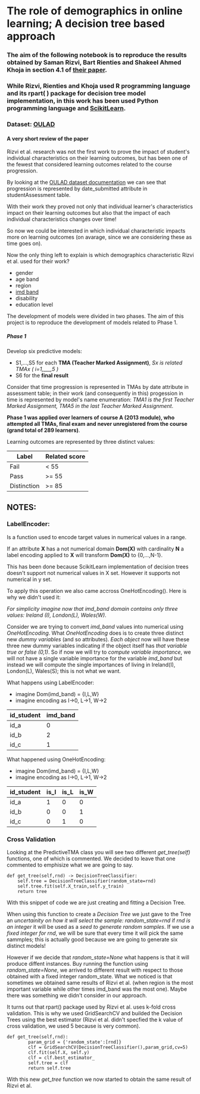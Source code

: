 # The role of demographics in online learning; A decision tree based approach

### The aim of the following notebook is to reproduce the results obtained by Saman Rizvi, Bart Rienties and Shakeel Ahmed Khoja in section 4.1 of [their paper](https://www.sciencedirect.com/science/article/abs/pii/S0360131519300818?via%3Dihub).

### While Rizvi, Rienties and Khoja used R programming language and its rpart( ) package for decision tree model implementation, in this work has been used Python programming language and [ScikitLearn](https://scikit-learn.org/stable/).

### Dataset: [OULAD](https://analyse.kmi.open.ac.uk/open_dataset)

#### A very short review of the paper

Rizvi et al. research was not the first work to prove the impact of student's individual characteristics on their learning outcomes, but has been one of the fewest that considered learning outcomes related to the course progression. 

By looking at the [OULAD dataset documentation](https://analyse.kmi.open.ac.uk/open_dataset#description) we can see that progression is represented by date_submitted attribute in studentAssessment table.

With their work they proved not only that individual learner's characteristics impact on their learning outcomes but also that the impact of each individual characteristics changes over time! 

So now we could be interested in which individual characteristic impacts more on learning outcomes (on avarage, since we are considering these as time goes on).

Now the only thing left to explain is which demographics characteristic Rizvi et al. used for their work?
- gender
- age band
- region
- [imd band](https://en.wikipedia.org/wiki/Multiple_deprivation_index)
- disability
- education level

The development of models were divided in two phases. The aim of this project is to reproduce the development of models related to Phase 1.
##### Phase 1
Develop six predictive models:
- S1,...,S5 for each **TMA (Teacher Marked Assignment)**, *Sx is related TMAx ( i=1,___,5 )* 
- S6 for the **final result**

Consider that time progression is represented in TMAs by date attribute in assessment table; in their work (and consequently in this) progession in time is represented by model's name enumeration:
*TMA1 is the first Teacher Marked Assignment, TMA5 in the last Teacher Marked Assignment*.

**Phase 1 was applied over learners of course A (2013 module), who attempted all TMAs, final exam and never unregistered from the course (grand total of 289 learners)**.

Learning outcomes are represented by three distinct values:

| Label       | Related score |
| ----------- | -----------   |
| Fail        | < 55          |
| Pass        | >= 55         |
| Distinction | >= 85         |

## NOTES:
### LabelEncoder:
Is a function used to encode target values in numerical values in a range.

If an attribute **X** has a not numerical domain **Dom(X)** with cardinality **N** a label encoding applied to **X** will transform **Dom(X)** to {0,...,N-1}.

This has been done because ScikitLearn implementation of decision trees doesn't support not numerical values in X set. However it supports not numerical in y set.

To apply this operation we also came accross OneHotEncoding(). Here is why we didn't used it:

*For simplicity imagine now that imd_band domain contains only three values: Ireland (I), London(L), Wales(W)*.

Consider we are trying to convert *imd_band* values into numerical using *OneHotEncoding*. 
What *OneHotEncoding* does is to create three distinct new *dummy variables* (and so attributes). *Each object* now will have these three new dummy variables indicating if the object itself has *that variable true or false (0,1)*. So if now we will try to *compute variable importance*, we will not have a single variable importance for the variable *imd_band* but instead we will compute the single importances of living in Ireland(I), London(L), Wales(S); this is not what we want.

What happens using LabelEncoder: 
   - imagine Dom(imd_band) = {I,L,W}
   - imagine encoding as I->0, L->1, W->2
    
| id_student  | imd_band      |
| ----------- | -----------   |
| id_a        | 0             |
| id_b        | 2             |
| id_c        | 1             |


What happened using OneHotEncoding: 
   - imagine Dom(imd_band) = {I,L,W}
   - imagine encoding as I->0, L->1, W->2
 
    
| id_student  | is_I          | is_L        | is_W        |
| ----------- | -----------   | ---------   | ---------   |
| id_a        | 1             | 0           | 0           |
| id_b        | 0             | 0           | 1           |
| id_c        | 0             | 1           | 0           |


### Cross Validation
Looking at the PredictiveTMA class you will see two different *get_tree(self)* functions, one of which is commented. We decided to leave that one commented to emphisize what we are going to say.

```
def get_tree(self,rnd) -> DecisionTreeClassifier:
    self.tree = DecisionTreeClassifier(random_state=rnd)
    self.tree.fit(self.X_train,self.y_train) 
    return tree
```
With this snippet of code we are just creating and fitting a Decision Tree.

When using this function to create a *Decision Tree* we just gave to the Tree an *uncertainity on how it will select the sample: random_state=rnd* if *rnd is an integer* it will be used as a *seed to generate random samples*. If we use a *fixed integer for rnd*, we will be sure that every time it will pick the same sammples; this is actually good because we are going to generate six distinct models!

However if we decide that *random_state=None* what happens is that it will produce diffent instances. Buy running the function using *random_state=None*, we arrived to different result with respect to those obtained with a fixed integer random_state. 
What we noticed is that sometimes we obtained same results of Rizvi et al. (when region is the most important variable while other times imd_band was the most one). Maybe there was something we didn't consider in our approach.

It turns out that rpart() package used by Rizvi et al. uses k-fold cross validation.
This is why we used GridSearchCV and builded the Decision Trees using the best estimator (Rizvi et al. didn't specfied the k value of cross validation, we used 5 because is very common).

```
def get_tree(self,rnd):
        param_grid = {'random_state':[rnd]}
        clf = GridSearchCV(DecisionTreeClassifier(),param_grid,cv=5)
        clf.fit(self.X, self.y)
        clf = clf.best_estimator_
        self.tree = clf
        return self.tree
```
With this new *get_tree* function we now started to obtain the same result of Rizvi et al.
